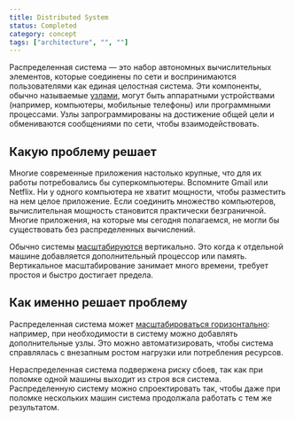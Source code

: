 ```yaml
---
title: Distributed System
status: Completed
category: concept
tags: ["architecture", "", ""]
---
```


Распределенная система — это набор автономных вычислительных элементов, которые соединены по сети и воспринимаются пользователями как единая целостная система. 
Эти компоненты, обычно называемые [узлами](/nodes/), могут быть аппаратными устройствами (например, компьютеры, мобильные телефоны) или программными процессами. 
Узлы запрограммированы на достижение общей цели и обмениваются сообщениями по сети, чтобы взаимодействовать. 

## Какую проблему решает

Многие современные приложения настолько крупные, что для их работы потребовались бы суперкомпьютеры. 
Вспомните Gmail или Netflix. Ни у одного компьютера не хватит мощности, чтобы разместить на нем целое приложение. 
Если соединить множество компьютеров, вычислительная мощность становится практически безграничной. 
Многие приложения, на которые мы сегодня полагаемся, не могли бы существовать без распределенных вычислений. 

Обычно системы [масштабируются](/scalability/) вертикально. 
Это когда к отдельной машине добавляется дополнительный процессор или память. 
Вертикальное масштабирование занимает много времени, требует простоя и быстро достигает предела. 

## Как именно решает проблему

Распределенная система может [масштабироваться горизонтально](/horizontal-scaling/): например, при необходимости в систему можно добавлять дополнительные узлы. 
Это можно автоматизировать, чтобы система справлялась с внезапным ростом нагрузки или потребления ресурсов. 

Нераспределенная система подвержена риску сбоев, так как при поломке одной машины выходит из строя вся система. 
Распределенную систему можно спроектировать так, чтобы даже при поломке нескольких машин система продолжала работать с тем же результатом.
